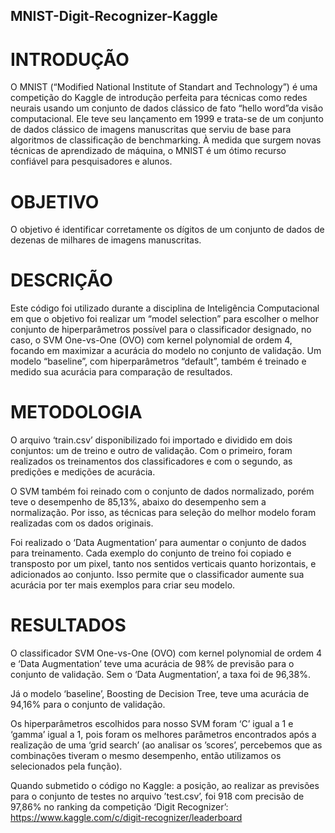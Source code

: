 ## MNIST-Digit-Recognizer-Kaggle

# INTRODUÇÃO
O MNIST (“Modified National Institute of Standart and Technology”) é uma competição do Kaggle de introdução perfeita para técnicas como redes neurais usando um conjunto de dados clássico de fato “hello word”da visão computacional. Ele teve seu lançamento em 1999 e trata-se de um conjunto de dados clássico de imagens manuscritas que serviu de base para algoritmos de classificação de benchmarking. À medida que surgem novas técnicas de aprendizado de máquina, o MNIST é um ótimo recurso confiável para pesquisadores e alunos.

# OBJETIVO
O objetivo é identificar corretamente os dígitos de um conjunto de dados de dezenas de milhares de imagens manuscritas.

# DESCRIÇÃO
Este código foi utilizado durante a disciplina de Inteligência Computacional em que o objetivo foi realizar um “model selection” para escolher o melhor conjunto de hiperparâmetros possível para o classificador designado, no caso, o SVM One-vs-One (OVO) com kernel polynomial de ordem 4, focando em maximizar a acurácia do modelo no conjunto de validação. Um modelo “baseline”, com hiperparâmetros “default”, também é treinado e medido sua acurácia para comparação de resultados.

# METODOLOGIA
O arquivo ‘train.csv’ disponibilizado foi importado e dividido em dois conjuntos: um de treino e outro de validação. Com o primeiro, foram realizados os treinamentos dos classificadores e com o segundo, as predições e medições de acurácia.

O SVM também foi reinado com o conjunto de dados normalizado, porém teve o desempenho de 85,13%, abaixo do desempenho sem a normalização. Por isso, as técnicas para seleção do melhor modelo foram realizadas com os dados originais.

Foi realizado o ‘Data Augmentation’ para aumentar o conjunto de dados para treinamento. Cada exemplo do conjunto de treino foi copiado e transposto por um pixel, tanto nos sentidos verticais quanto horizontais, e adicionados ao conjunto. Isso permite que o classificador aumente sua acurácia por ter mais exemplos para criar seu modelo.

# RESULTADOS
O classificador SVM One-vs-One (OVO) com kernel polynomial de ordem 4 e ‘Data Augmentation’ teve uma acurácia de 98% de previsão para o conjunto de validação. Sem o ‘Data Augmentation’, a taxa foi de 96,38%.

Já o modelo ‘baseline’, Boosting de Decision Tree, teve uma acurácia de 94,16% para o conjunto de validação.

Os hiperparâmetros escolhidos para nosso SVM foram ‘C’ igual a 1 e ‘gamma’ igual a 1, pois foram os melhores parâmetros encontrados após a realização de uma ‘grid search’ (ao analisar os ’scores’, percebemos que as combinações tiveram o mesmo desempenho, então utilizamos os selecionados pela função).

Quando submetido o código no Kaggle: a posição, ao realizar as previsões para o conjunto de testes no arquivo ’test.csv’, foi 918 com precisão de 97,86% no ranking da competição ‘Digit Recognizer’: https://www.kaggle.com/c/digit-recognizer/leaderboard
